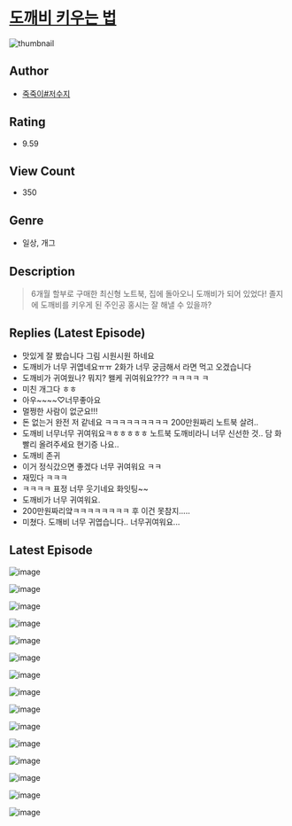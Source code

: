 # [도깨비 키우는 법](https://comic.naver.com/bestChallenge/list?titleId=810057)
![thumbnail](https://image-comic.pstatic.net/user_contents_data/challenge_comic/2023/05/23/364841/upload_7005686990299750968_480x623.jpeg)

## Author
- [죽죽이#저수지](https://comic.naver.com/artistTitle?id=364841)

## Rating
- 9.59

## View Count
- 350

## Genre
- 일상, 개그

## Description
> 6개월 할부로 구매한 최신형 노트북, 집에 돌아오니 도깨비가 되어 있었다! 졸지에 도깨비를 키우게 된 주인공 홍시는 잘 해낼 수 있을까?

## Replies (Latest Episode)
- 맛있게 잘 봤습니다 그림 시원시원 하네요
- 도깨비가 너무 귀엽네요ㅠㅠ 2화가 너무 궁금해서 라면 먹고 오겠습니다
- 도깨비가 귀여웠나? 뭐지? 왤케 귀여워요???? ㅋㅋㅋㅋ ㅋ
- 미친 개그다 ㅎㅎ
- 아우~~~~♡너무좋아요
- 멀쩡한 사람이 없군요!!!
- 돈 없는거 완전 저 같네요 ㅋㅋㅋㅋㅋㅋㅋㅋㅋ 200만원짜리 노트북 살려..
- 도깨비 너무너무 귀여워요ㅋㅎㅎㅎㅎㅎ 노트북 도깨비라니 너무 신선한 것.. 담 화 빨리 올려주세요 현기증 나요..
- 도깨비 존귀
- 이거 정식갔으면 좋겠다 너무 귀여워요 ㅋㅋ
- 재밌다 ㅋㅋㅋ
- ㅋㅋㅋㅋ 표정 너무 웃기네요 화잇팅~~
- 도깨비가 너무 귀여워요.
- 200만원짜리얔ㅋㅋㅋㅋㅋㅋㅋㅋ 후 이건 못참지.....
- 미쳤다. 도깨비 너무 귀엽습니다.. 너무귀여워요...

## Latest Episode
![image](https://image-comic.pstatic.net/user_contents_data/challenge_comic/2023/05/23/364841/upload_4049070738377028450.jpeg)

![image](https://image-comic.pstatic.net/user_contents_data/challenge_comic/2023/05/23/364841/upload_4063483137498571824.jpeg)

![image](https://image-comic.pstatic.net/user_contents_data/challenge_comic/2023/05/23/364841/upload_7003204281048380473.jpeg)

![image](https://image-comic.pstatic.net/user_contents_data/challenge_comic/2023/05/23/364841/upload_4049916258540729913.jpeg)

![image](https://image-comic.pstatic.net/user_contents_data/challenge_comic/2023/05/23/364841/upload_3774636858791833956.jpeg)

![image](https://image-comic.pstatic.net/user_contents_data/challenge_comic/2023/05/23/364841/upload_7378084096824980276.jpeg)

![image](https://image-comic.pstatic.net/user_contents_data/challenge_comic/2023/05/23/364841/upload_7077800680922309684.jpeg)

![image](https://image-comic.pstatic.net/user_contents_data/challenge_comic/2023/05/23/364841/upload_3906979536406394210.jpeg)

![image](https://image-comic.pstatic.net/user_contents_data/challenge_comic/2023/05/23/364841/upload_3774972402354173240.jpeg)

![image](https://image-comic.pstatic.net/user_contents_data/challenge_comic/2023/05/23/364841/upload_3978141239676055858.jpeg)

![image](https://image-comic.pstatic.net/user_contents_data/challenge_comic/2023/05/23/364841/upload_4121128152794804787.jpeg)

![image](https://image-comic.pstatic.net/user_contents_data/challenge_comic/2023/05/23/364841/upload_7077463316405695842.jpeg)

![image](https://image-comic.pstatic.net/user_contents_data/challenge_comic/2023/05/23/364841/upload_4049129919449621301.jpeg)

![image](https://image-comic.pstatic.net/user_contents_data/challenge_comic/2023/05/23/364841/upload_3688791358152127031.jpeg)

![image](https://image-comic.pstatic.net/user_contents_data/challenge_comic/2023/05/26/364841/upload_7305180961198662200.jpeg)
